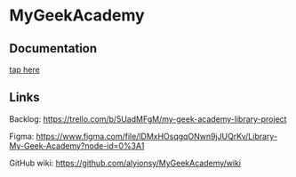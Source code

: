 # MyGeekAcademy

## Documentation
[tap here](../docs)

## Links

Backlog: https://trello.com/b/5UadMFgM/my-geek-academy-library-project

Figma: https://www.figma.com/file/lDMxHOsqgqONwn9jJUQrKv/Library-My-Geek-Academy?node-id=0%3A1

GitHub wiki: https://github.com/alyionsy/MyGeekAcademy/wiki
